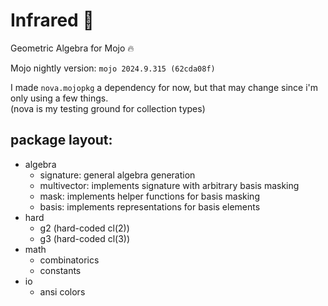 # Infrared 🔆
Geometric Algebra for Mojo 🔥

Mojo nightly version: `mojo 2024.9.315 (62cda08f)`

I made `nova.mojopkg` a dependency for now, but that may change since i'm only using a few things.  
(nova is my testing ground for collection types)

## package layout:

- algebra
    - signature: general algebra generation
    - multivector: implements signature with arbitrary basis masking
    - mask: implements helper functions for basis masking
    - basis: implements representations for basis elements
- hard
    - g2 (hard-coded cl(2))
    - g3 (hard-coded cl(3))
- math
    - combinatorics
    - constants
- io
    - ansi colors